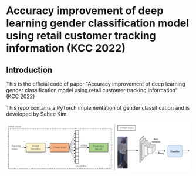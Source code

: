 # Accuracy improvement of deep learning gender classification model using retail customer tracking information (KCC 2022)

## Introduction
This is the official code of paper "Accuracy improvement of deep learning gender classification model using retail customer tracking information" (KCC 2022) 

This repo contains a PyTorch implementation of gender classification and is developed by Sehee Kim.

![Illustrating the architecture of the our's model](/figures/figure.png)
